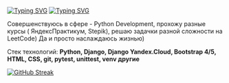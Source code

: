 [![Typing SVG](https://readme-typing-svg.herokuapp.com?color=%2336BCF7&lines=Andrej+Troshin)](https://git.io/typing-svg)
[![Typing SVG](https://readme-typing-svg.herokuapp.com?color=%2336BCF7&lines=Beginner+Python+Developer)](https://git.io/typing-svg)

Совершенствуюсь в сфере - Python Development, прохожу разные курсы ( ЯндексПрактикум, Stepik), решаю задачки разной сложности на LeetCode)
Да и просто наслаждаюсь жизнью)

Стек технологий:
**Python, Django, Django Yandex.Cloud, Bootstrap 4/5, HTML, CSS, git, pytest, unittest, venv другие**


[![GitHub Streak](http://github-readme-streak-stats.herokuapp.com?user=darkus13&theme=dark&background=000000)](https://git.io/streak-stats)

